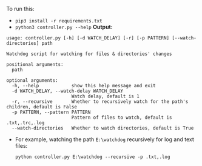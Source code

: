 To run this:
- `pip3 install -r requirements.txt`
- `python3 controller.py --help`
**Output:**
```
usage: controller.py [-h] [-d WATCH_DELAY] [-r] [-p PATTERN] [--watch-directories] path

Watchdog script for watching for files & directories' changes

positional arguments:
  path

optional arguments:
  -h, --help            show this help message and exit
  -d WATCH_DELAY, --watch-delay WATCH_DELAY
                        Watch delay, default is 1
  -r, --recursive       Whether to recursively watch for the path's children, default is False
  -p PATTERN, --pattern PATTERN
                        Pattern of files to watch, default is .txt,.trc,.log
  --watch-directories   Whether to watch directories, default is True
```
- For example, watching the path `E:\watchdog` recursively for log and text files:
    ```
    python controller.py E:\watchdog --recursive -p .txt,.log
    ```
